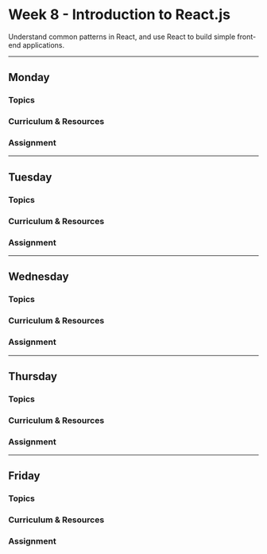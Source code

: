 # Week 8 - Introduction to React.js

Understand common patterns in React, and use React to build simple front-end applications.

---

## Monday

### Topics

### Curriculum & Resources

### Assignment

---

## Tuesday

### Topics

### Curriculum & Resources

### Assignment

---

## Wednesday

### Topics

### Curriculum & Resources

### Assignment

---

## Thursday

### Topics

### Curriculum & Resources

### Assignment

---

## Friday

### Topics

### Curriculum & Resources

### Assignment
